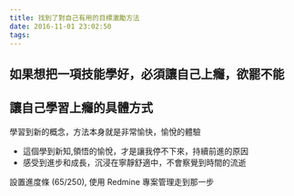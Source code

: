 ```yaml
---
title: 找到了對自己有用的目標激勵方法
date: 2016-11-01 23:02:50
tags:
---
```


## 如果想把一項技能學好，必須讓自己上癮，欲罷不能

## 讓自己學習上癮的具體方式

學習到新的概念，方法本身就是非常愉快，愉悅的體驗

* 這個學到新知,領悟的愉悅，才是讓我停不下來，持續前進的原因
* 感受到進步和成長，沉浸在寧靜舒適中，不會察覺到時間的流逝

設置進度條 (65/250), 使用 Redmine 專案管理走到那一步

<!--more-->